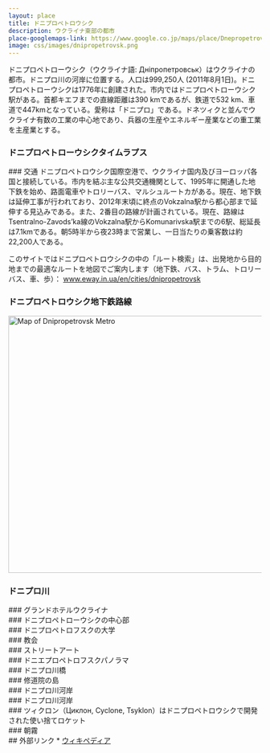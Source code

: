 ```yaml
---
layout: place
title: ドニプロペトロウシク
description: ウクライナ東部の都市
place-googlemaps-link: https://www.google.co.jp/maps/place/Dnepropetrovsk,+Dnipropetrovsk+Oblast,+Ukraine/
image: css/images/dnipropetrovsk.png
---
```

ドニプロペトローウシク（ウクライナ語: Дніпропетровськ）はウクライナの都市。ドニプロ川の河岸に位置する。人口は999,250人 (2011年8月1日)。ドニプロペトローウシクは1776年に創建された。市内ではドニプロペトローウシク駅がある。首都キエフまでの直線距離は390 kmであるが、鉄道で532 km、車道で447kmとなっている。愛称は「ドニプロ」である。ドネツィクと並んでウクライナ有数の工業の中心地であり、兵器の生産やエネルギー産業などの重工業を主産業とする。

### ドニプロペトローウシクタイムラプス
<div class="lazyload">
<!--
<div class="video-container"><iframe src="http://www.youtube.com/embed/8mUP8CsulDA?html5=1" frameborder="0"></iframe></div>
-->
</div>
### 交通
ドニプロペトロウシク国際空港で、ウクライナ国内及びヨーロッパ各国と接続している。市内を結ぶ主な公共交通機関として、1995年に開通した地下鉄を始め、路面電車やトロリーバス、マルシュルートカがある。現在、地下鉄は延伸工事が行われており、2012年末頃に終点のVokzalna駅から都心部まで延伸する見込みである。また、2番目の路線が計画されている。現在、路線はTsentralno-Zavods’ka線のVokzalna駅からKomunarivska駅までの6駅、総延長は7.1kmである。朝5時半から夜23時まで営業し、一日当たりの乗客数は約22,200人である。

このサイトではドニプロペトロウシクの中の「ルート検索」は、出発地から目的地までの最適なルートを地図でご案内します（地下鉄、バス、トラム、トロリーバス、車、歩）： <a href="http://www.eway.in.ua/en/cities/dnipropetrovsk">www.eway.in.ua/en/cities/dnipropetrovsk</a>

### ドニプロペトロウシク地下鉄路線
<a title="By DDima [Public domain], via Wikimedia Commons" href="https://commons.wikimedia.org/wiki/File%3AMap_of_Dnipropetrovsk_Metro.png"><img width="512" alt="Map of Dnipropetrovsk Metro" src="https://upload.wikimedia.org/wikipedia/commons/5/52/Map_of_Dnipropetrovsk_Metro.png"/></a>

### ドニプロ川
<div class="lazyload">
<!--
<div about='https://farm9.static.flickr.com/8147/7611507492_9112590414_b.jpg'><a href='https://www.flickr.com/photos/zavarykin/7611507492/' target='_blank'><img xmlns:dct='http://purl.org/dc/terms/' href='http://purl.org/dc/dcmitype/StillImage' rel='dct:type' src='https://farm9.static.flickr.com/8147/7611507492_9112590414_b.jpg' alt='River Train by Zavarykin Sergey, on Flickr' title='River Train by Zavarykin Sergey, on Flickr' border='0'/></a><br/><a rel='license' href='http://creativecommons.org/licenses/by-nc-sa/2.0/' target='_blank'><img src='http://i.creativecommons.org/l/by-nc-sa/2.0/80x15.png' alt='Creative Commons Creative Commons Attribution-Noncommercial-Share Alike 2.0 Generic License' title='Creative Commons Creative Commons Attribution-Noncommercial-Share Alike 2.0 Generic License' border='0' align='left'></a>&nbsp; &nbsp;by&nbsp;<a href='https://www.flickr.com/people/zavarykin/' target='_blank'>&nbsp;</a><a xmlns:cc='http://creativecommons.org/ns#' rel='cc:attributionURL' property='cc:attributionName' href='https://www.flickr.com/people/zavarykin/' target='_blank'>Zavarykin Sergey</a><a href='http://www.imagecodr.org/' target='_blank'>&nbsp;</a></div>
-->
</div>
### グランドホテルウクライナ
<div class="lazyload">
<!--
<p><a href="http://commons.wikimedia.org/wiki/File:Hotel_Ukraine,_Dnipropetrovsk.jpg#mediaviewer/File:Hotel_Ukraine,_Dnipropetrovsk.jpg"><img src="http://upload.wikimedia.org/wikipedia/commons/thumb/e/e3/Hotel_Ukraine%2C_Dnipropetrovsk.jpg/1200px-Hotel_Ukraine%2C_Dnipropetrovsk.jpg" alt="Hotel Ukraine, Dnipropetrovsk.jpg"></a><small>"<a href="http://commons.wikimedia.org/wiki/File:Hotel_Ukraine,_Dnipropetrovsk.jpg#mediaviewer/File:Hotel_Ukraine,_Dnipropetrovsk.jpg">Hotel Ukraine, Dnipropetrovsk</a>" by <a href="//commons.wikimedia.org/wiki/User:Gnesener1900" title="User:Gnesener1900">Gnesener1900</a> - <span class="int-own-work">Own work</span>. Licensed under <a href="http://creativecommons.org/licenses/by-sa/3.0" title="Creative Commons Attribution-Share Alike 3.0">CC BY-SA 3.0</a> via <a href="//commons.wikimedia.org/wiki/">Wikimedia Commons</a>.</small></p>
-->
</div>
### ドニプロペトローウシクの中心部
<div class="lazyload">
<!--
<p><a href="http://commons.wikimedia.org/wiki/File:%D0%A3%D0%BB._%D0%9A%D0%B0%D1%80%D0%BB%D0%B0_%D0%9C%D0%B0%D1%80%D0%BA%D1%81%D0%B0,_%D0%94%D0%BD%D0%B5%D0%BF%D1%80%D0%BE%D0%BF%D0%B5%D1%82%D1%80%D0%BE%D0%B2%D1%81%D0%BA.jpg#mediaviewer/File:%D0%A3%D0%BB._%D0%9A%D0%B0%D1%80%D0%BB%D0%B0_%D0%9C%D0%B0%D1%80%D0%BA%D1%81%D0%B0,_%D0%94%D0%BD%D0%B5%D0%BF%D1%80%D0%BE%D0%BF%D0%B5%D1%82%D1%80%D0%BE%D0%B2%D1%81%D0%BA.jpg"><img src="http://upload.wikimedia.org/wikipedia/commons/thumb/8/8b/%D0%A3%D0%BB._%D0%9A%D0%B0%D1%80%D0%BB%D0%B0_%D0%9C%D0%B0%D1%80%D0%BA%D1%81%D0%B0%2C_%D0%94%D0%BD%D0%B5%D0%BF%D1%80%D0%BE%D0%BF%D0%B5%D1%82%D1%80%D0%BE%D0%B2%D1%81%D0%BA.jpg/1200px-%D0%A3%D0%BB._%D0%9A%D0%B0%D1%80%D0%BB%D0%B0_%D0%9C%D0%B0%D1%80%D0%BA%D1%81%D0%B0%2C_%D0%94%D0%BD%D0%B5%D0%BF%D1%80%D0%BE%D0%BF%D0%B5%D1%82%D1%80%D0%BE%D0%B2%D1%81%D0%BA.jpg" alt="Ул. Карла Маркса, Днепропетровск.jpg"></a><small>"<a href="http://commons.wikimedia.org/wiki/File:%D0%A3%D0%BB._%D0%9A%D0%B0%D1%80%D0%BB%D0%B0_%D0%9C%D0%B0%D1%80%D0%BA%D1%81%D0%B0,_%D0%94%D0%BD%D0%B5%D0%BF%D1%80%D0%BE%D0%BF%D0%B5%D1%82%D1%80%D0%BE%D0%B2%D1%81%D0%BA.jpg#mediaviewer/File:%D0%A3%D0%BB._%D0%9A%D0%B0%D1%80%D0%BB%D0%B0_%D0%9C%D0%B0%D1%80%D0%BA%D1%81%D0%B0,_%D0%94%D0%BD%D0%B5%D0%BF%D1%80%D0%BE%D0%BF%D0%B5%D1%82%D1%80%D0%BE%D0%B2%D1%81%D0%BA.jpg">Ул. Карла Маркса, Днепропетровск</a>" by <a href="//commons.wikimedia.org/wiki/User:Gnesener1900" title="User:Gnesener1900">Gnesener1900</a> - <span class="int-own-work">Own work</span>. Licensed under <a href="http://creativecommons.org/licenses/by-sa/3.0" title="Creative Commons Attribution-Share Alike 3.0">CC BY-SA 3.0</a> via <a href="//commons.wikimedia.org/wiki/">Wikimedia Commons</a>.</small></p>
-->
</div>
### ドニプロペトロフスクの大学
<div class="lazyload">
<!--
<p><a href="http://commons.wikimedia.org/wiki/File:Dnepr_NGU.jpg#mediaviewer/%D0%A4%D0%B0%D0%B9%D0%BB:Dnepr_NGU.jpg"><img src="http://upload.wikimedia.org/wikipedia/commons/thumb/4/48/Dnepr_NGU.jpg/1200px-Dnepr_NGU.jpg" alt="Dnepr NGU.jpg"></a><small>"<a href="http://commons.wikimedia.org/wiki/File:Dnepr_NGU.jpg#mediaviewer/%D0%A4%D0%B0%D0%B9%D0%BB:Dnepr_NGU.jpg">Dnepr NGU</a>" від <a href="//commons.wikimedia.org/w/index.php?title=User:TheVovaNik&amp;action=edit&amp;redlink=1" class="new" title="User:TheVovaNik (така сторінка не існує)">TheVovaNik</a> - <span class="int-own-work">Власна робота</span>. Ліцензований під <a href="http://creativecommons.org/licenses/by-sa/3.0" title="Creative Commons Attribution-Share Alike 3.0">CC BY-SA 3.0</a> через <a href="//commons.wikimedia.org/wiki/">Вікісховище</a>.</small></p>
-->
</div>
### 教会
<div class="lazyload">
<!--
<div about='https://farm3.static.flickr.com/2301/2496491835_20fa88d2b1_b.jpg'><a href='https://www.flickr.com/photos/gtarded/2496491835/' target='_blank'><img xmlns:dct='http://purl.org/dc/terms/' href='http://purl.org/dc/dcmitype/StillImage' rel='dct:type' src='https://farm3.static.flickr.com/2301/2496491835_20fa88d2b1_b.jpg' alt='P5040948 - Dnepropetrovsk, Ukraine by gTarded, on Flickr' title='P5040948 - Dnepropetrovsk, Ukraine by gTarded, on Flickr' border='0'/></a><br/><a rel='license' href='http://creativecommons.org/licenses/by-nc-nd/2.0/' target='_blank'><img src='http://i.creativecommons.org/l/by-nc-nd/2.0/80x15.png' alt='Creative Commons Creative Commons Attribution-Noncommercial-No Derivative Works 2.0 Generic License' title='Creative Commons Creative Commons Attribution-Noncommercial-No Derivative Works 2.0 Generic License' border='0' align='left'></a>&nbsp; &nbsp;by&nbsp;<a href='https://www.flickr.com/people/gtarded/' target='_blank'>&nbsp;</a><a xmlns:cc='http://creativecommons.org/ns#' rel='cc:attributionURL' property='cc:attributionName' href='https://www.flickr.com/people/gtarded/' target='_blank'>gTarded</a><a href='http://www.imagecodr.org/' target='_blank'>&nbsp;</a></div>
-->
</div>
### ストリートアート
<div class="lazyload">
<!--
<div about='https://farm4.static.flickr.com/3008/2943643414_904f611ec9_b.jpg'><a href='https://www.flickr.com/photos/alexpgp/2943643414/' target='_blank'><img xmlns:dct='http://purl.org/dc/terms/' href='http://purl.org/dc/dcmitype/StillImage' rel='dct:type' src='https://farm4.static.flickr.com/3008/2943643414_904f611ec9_b.jpg' alt='Street Art by alex.lane, on Flickr' title='Street Art by alex.lane, on Flickr' border='0'/></a><br/><a rel='license' href='http://creativecommons.org/licenses/by-nc-sa/2.0/' target='_blank'><img src='http://i.creativecommons.org/l/by-nc-sa/2.0/80x15.png' alt='Creative Commons Creative Commons Attribution-Noncommercial-Share Alike 2.0 Generic License' title='Creative Commons Creative Commons Attribution-Noncommercial-Share Alike 2.0 Generic License' border='0' align='left'></a>&nbsp; &nbsp;by&nbsp;<a href='https://www.flickr.com/people/alexpgp/' target='_blank'>&nbsp;</a><a xmlns:cc='http://creativecommons.org/ns#' rel='cc:attributionURL' property='cc:attributionName' href='https://www.flickr.com/people/alexpgp/' target='_blank'>alex.lane</a><a href='http://www.imagecodr.org/' target='_blank'>&nbsp;</a></div>
-->
</div>
### ドニエプロペトロフスクパノラマ
<div class="lazyload">
<!--
<div about='https://farm9.static.flickr.com/8448/7872757156_5367793c34_b.jpg'><a href='https://www.flickr.com/photos/giorgiotomassetti/7872757156/' target='_blank'><img xmlns:dct='http://purl.org/dc/terms/' href='http://purl.org/dc/dcmitype/StillImage' rel='dct:type' src='https://farm9.static.flickr.com/8448/7872757156_5367793c34_b.jpg' alt='Dnepropetrovsk Panorama by Giorgio Tomassetti, on Flickr' title='Dnepropetrovsk Panorama by Giorgio Tomassetti, on Flickr' border='0'/></a><br/><a rel='license' href='http://creativecommons.org/licenses/by-sa/2.0/' target='_blank'><img src='http://i.creativecommons.org/l/by-sa/2.0/80x15.png' alt='Creative Commons Creative Commons Attribution-Share Alike 2.0 Generic License' title='Creative Commons Creative Commons Attribution-Share Alike 2.0 Generic License' border='0' align='left'></a>&nbsp; &nbsp;by&nbsp;<a href='https://www.flickr.com/people/giorgiotomassetti/' target='_blank'>&nbsp;</a><a xmlns:cc='http://creativecommons.org/ns#' rel='cc:attributionURL' property='cc:attributionName' href='https://www.flickr.com/people/giorgiotomassetti/' target='_blank'>Giorgio Tomassetti</a><a href='http://www.imagecodr.org/' target='_blank'>&nbsp;</a></div>
-->
</div>
### ドニプロ川橋
<div class="lazyload">
<!--
<div about='https://farm8.static.flickr.com/7120/7536744886_5a2aa05bb4_b.jpg'><a href='https://www.flickr.com/photos/johndegree/7536744886/' target='_blank'><img xmlns:dct='http://purl.org/dc/terms/' href='http://purl.org/dc/dcmitype/StillImage' rel='dct:type' src='https://farm8.static.flickr.com/7120/7536744886_5a2aa05bb4_b.jpg' alt='Dnepropetrovsk sunset by johndegree, on Flickr' title='Dnepropetrovsk sunset by johndegree, on Flickr' border='0'/></a><br/><a rel='license' href='http://creativecommons.org/licenses/by-nc-nd/2.0/' target='_blank'><img src='http://i.creativecommons.org/l/by-nc-nd/2.0/80x15.png' alt='Creative Commons Creative Commons Attribution-Noncommercial-No Derivative Works 2.0 Generic License' title='Creative Commons Creative Commons Attribution-Noncommercial-No Derivative Works 2.0 Generic License' border='0' align='left'></a>&nbsp; &nbsp;by&nbsp;<a href='https://www.flickr.com/people/johndegree/' target='_blank'>&nbsp;</a><a xmlns:cc='http://creativecommons.org/ns#' rel='cc:attributionURL' property='cc:attributionName' href='https://www.flickr.com/people/johndegree/' target='_blank'>johndegree</a><a href='http://www.imagecodr.org/' target='_blank'>&nbsp;</a></div>
-->
</div>
### 修道院の島
<div class="lazyload">
<!--
<div about='https://farm9.static.flickr.com/8463/8079760950_d44dff43c5_b.jpg'><a href='https://www.flickr.com/photos/marcofieber/8079760950/' target='_blank'><img xmlns:dct='http://purl.org/dc/terms/' href='http://purl.org/dc/dcmitype/StillImage' rel='dct:type' src='https://farm9.static.flickr.com/8463/8079760950_d44dff43c5_b.jpg' alt='Dnipropetrovsk by Marco Fieber/Ostblog.org, on Flickr' title='Dnipropetrovsk by Marco Fieber/Ostblog.org, on Flickr' border='0'/></a><br/><a rel='license' href='http://creativecommons.org/licenses/by-nc-nd/2.0/' target='_blank'><img src='http://i.creativecommons.org/l/by-nc-nd/2.0/80x15.png' alt='Creative Commons Creative Commons Attribution-Noncommercial-No Derivative Works 2.0 Generic License' title='Creative Commons Creative Commons Attribution-Noncommercial-No Derivative Works 2.0 Generic License' border='0' align='left'></a>&nbsp; &nbsp;by&nbsp;<a href='https://www.flickr.com/people/marcofieber/' target='_blank'>&nbsp;</a><a xmlns:cc='http://creativecommons.org/ns#' rel='cc:attributionURL' property='cc:attributionName' href='https://www.flickr.com/people/marcofieber/' target='_blank'>Marco Fieber/Ostblog.org</a><a href='http://www.imagecodr.org/' target='_blank'>&nbsp;</a></div>
-->
</div>
### ドニプロ川河岸
<div class="lazyload">
<!--
<div about='https://farm9.static.flickr.com/8324/8079774385_82aedf8116_b.jpg'><a href='https://www.flickr.com/photos/marcofieber/8079774385/' target='_blank'><img xmlns:dct='http://purl.org/dc/terms/' href='http://purl.org/dc/dcmitype/StillImage' rel='dct:type' src='https://farm9.static.flickr.com/8324/8079774385_82aedf8116_b.jpg' alt='Dnipropetrovsk by Marco Fieber/Ostblog.org, on Flickr' title='Dnipropetrovsk by Marco Fieber/Ostblog.org, on Flickr' border='0'/></a><br/><a rel='license' href='http://creativecommons.org/licenses/by-nc-nd/2.0/' target='_blank'><img src='http://i.creativecommons.org/l/by-nc-nd/2.0/80x15.png' alt='Creative Commons Creative Commons Attribution-Noncommercial-No Derivative Works 2.0 Generic License' title='Creative Commons Creative Commons Attribution-Noncommercial-No Derivative Works 2.0 Generic License' border='0' align='left'></a>&nbsp; &nbsp;by&nbsp;<a href='https://www.flickr.com/people/marcofieber/' target='_blank'>&nbsp;</a><a xmlns:cc='http://creativecommons.org/ns#' rel='cc:attributionURL' property='cc:attributionName' href='https://www.flickr.com/people/marcofieber/' target='_blank'>Marco Fieber/Ostblog.org</a><a href='http://www.imagecodr.org/' target='_blank'>&nbsp;</a></div>
-->
</div>
### ドニプロ川河岸
<div class="lazyload">
<!--
<div about='https://farm3.static.flickr.com/2269/2496753093_839d9414f7_b.jpg'><a href='https://www.flickr.com/photos/gtarded/2496753093/' target='_blank'><img xmlns:dct='http://purl.org/dc/terms/' href='http://purl.org/dc/dcmitype/StillImage' rel='dct:type' src='https://farm3.static.flickr.com/2269/2496753093_839d9414f7_b.jpg' alt='Dnepr River - Dnepropetrovsk, Ukraine by gTarded, on Flickr' title='Dnepr River - Dnepropetrovsk, Ukraine by gTarded, on Flickr' border='0'/></a><br/><a rel='license' href='http://creativecommons.org/licenses/by-nc-nd/2.0/' target='_blank'><img src='http://i.creativecommons.org/l/by-nc-nd/2.0/80x15.png' alt='Creative Commons Creative Commons Attribution-Noncommercial-No Derivative Works 2.0 Generic License' title='Creative Commons Creative Commons Attribution-Noncommercial-No Derivative Works 2.0 Generic License' border='0' align='left'></a>&nbsp; &nbsp;by&nbsp;<a href='https://www.flickr.com/people/gtarded/' target='_blank'>&nbsp;</a><a xmlns:cc='http://creativecommons.org/ns#' rel='cc:attributionURL' property='cc:attributionName' href='https://www.flickr.com/people/gtarded/' target='_blank'>gTarded</a><a href='http://www.imagecodr.org/' target='_blank'>&nbsp;</a></div>
-->
</div>
### ツィクロン（Циклон, Cyclone, Tsyklon）はドニプロペトロウシクで開発された使い捨てロケット
<div class="lazyload">
<!--
<div about='https://farm3.static.flickr.com/2840/10420491593_ec57d1c5cc_b.jpg'><a href='https://www.flickr.com/photos/ipasha/10420491593/' target='_blank'><img xmlns:dct='http://purl.org/dc/terms/' href='http://purl.org/dc/dcmitype/StillImage' rel='dct:type' src='https://farm3.static.flickr.com/2840/10420491593_ec57d1c5cc_b.jpg' alt='P1000409 by ipasha, on Flickr' title='P1000409 by ipasha, on Flickr' border='0'/></a><br/><a rel='license' href='http://creativecommons.org/licenses/by-nc-sa/2.0/' target='_blank'><img src='http://i.creativecommons.org/l/by-nc-sa/2.0/80x15.png' alt='Creative Commons Creative Commons Attribution-Noncommercial-Share Alike 2.0 Generic License' title='Creative Commons Creative Commons Attribution-Noncommercial-Share Alike 2.0 Generic License' border='0' align='left'></a>&nbsp; &nbsp;by&nbsp;<a href='https://www.flickr.com/people/ipasha/' target='_blank'>&nbsp;</a><a xmlns:cc='http://creativecommons.org/ns#' rel='cc:attributionURL' property='cc:attributionName' href='https://www.flickr.com/people/ipasha/' target='_blank'>ipasha</a><a href='http://www.imagecodr.org/' target='_blank'>&nbsp;</a></div>
-->
</div>
### 朝霧
<div class="lazyload">
<!--
<div about='https://farm4.static.flickr.com/3785/10644062284_45f064855e_b.jpg'><a href='https://www.flickr.com/photos/ipasha/10644062284/' target='_blank'><img xmlns:dct='http://purl.org/dc/terms/' href='http://purl.org/dc/dcmitype/StillImage' rel='dct:type' src='https://farm4.static.flickr.com/3785/10644062284_45f064855e_b.jpg' alt='P1000502 by ipasha, on Flickr' title='P1000502 by ipasha, on Flickr' border='0'/></a><br/><a rel='license' href='http://creativecommons.org/licenses/by-nc-sa/2.0/' target='_blank'><img src='http://i.creativecommons.org/l/by-nc-sa/2.0/80x15.png' alt='Creative Commons Creative Commons Attribution-Noncommercial-Share Alike 2.0 Generic License' title='Creative Commons Creative Commons Attribution-Noncommercial-Share Alike 2.0 Generic License' border='0' align='left'></a>&nbsp; &nbsp;by&nbsp;<a href='https://www.flickr.com/people/ipasha/' target='_blank'>&nbsp;</a><a xmlns:cc='http://creativecommons.org/ns#' rel='cc:attributionURL' property='cc:attributionName' href='https://www.flickr.com/people/ipasha/' target='_blank'>ipasha</a><a href='http://www.imagecodr.org/' target='_blank'>&nbsp;</a></div>
-->
</div>
## 外部リンク
* <a href="http://ja.wikipedia.org/wiki/%E3%83%89%E3%83%8B%E3%83%97%E3%83%AD%E3%83%9A%E3%83%88%E3%83%AD%E3%82%A6%E3%82%B7%E3%82%AF">ウィキペディア</a>
